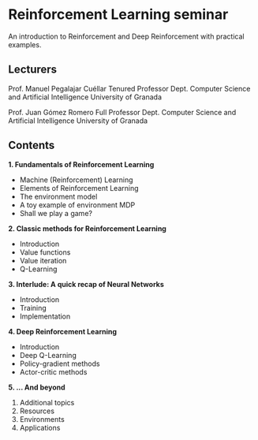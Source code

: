 # Reinforcement Learning seminar

An introduction to Reinforcement and Deep Reinforcement with practical examples.

## Lecturers
Prof. Manuel Pegalajar Cuéllar
Tenured Professor
Dept. Computer Science and Artificial Intelligence
University of Granada

Prof. Juan Gómez Romero
Full Professor
Dept. Computer Science and Artificial Intelligence
University of Granada

## Contents

**1. Fundamentals of Reinforcement Learning**
  - Machine (Reinforcement) Learning
  - Elements of Reinforcement Learning
  - The environment model
  - A toy example of environment MDP
  - Shall we play a game?

**2. Classic methods for Reinforcement Learning**
  - Introduction
  - Value functions
  - Value iteration
  - Q-Learning

**3. Interlude: A quick recap of Neural Networks**
  - Introduction
  - Training
  - Implementation

**4. Deep Reinforcement Learning**
  - Introduction
  - Deep Q-Learning
  - Policy-gradient methods
  - Actor-critic methods

**5. ... And beyond**

1. Additional topics
2. Resources
3. Environments
4. Applications

